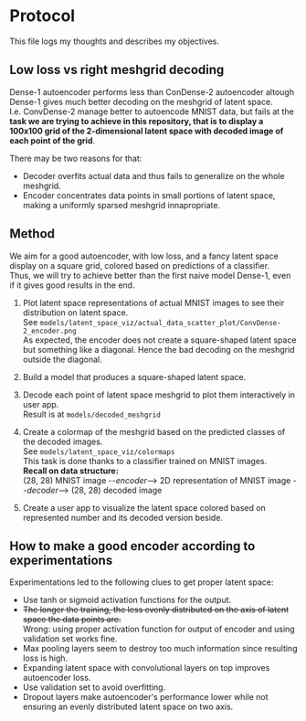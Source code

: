 # Protocol
This file logs my thoughts and describes my objectives.

## Low loss vs right meshgrid decoding
Dense-1 autoencoder performs less than ConDense-2 autoencoder altough Dense-1 gives much better decoding on the meshgrid of latent space.  
I.e. ConvDense-2 manage better to autoencode MNIST data, but fails at the **task we are trying to achieve in this repository, that is to display a 100x100 grid of the 2-dimensional latent space with decoded image of each point of the grid**.  

There may be two reasons for that:  
- Decoder overfits actual data and thus fails to generalize on the whole meshgrid.  
- Encoder concentrates data points in small portions of latent space, making a uniformly sparsed meshgrid innapropriate.  

## Method
We aim for a good autoencoder, with low loss, and a fancy latent space display on a square grid, colored based on predictions of a classifier.  
Thus, we will try to achieve better than the first naive model Dense-1, even if it gives good results in the end.  

1) Plot latent space representations of actual MNIST images to see their distribution on latent space.  
See ``models/latent_space_viz/actual_data_scatter_plot/ConvDense-2_encoder.png``  
As expected, the encoder does not create a square-shaped latent space but something like a diagonal. Hence the bad decoding on the meshgrid outside the diagonal.  

1) Build a model that produces a square-shaped latent space.  

2) Decode each point of latent space meshgrid to plot them interactively in user app.  
Result is at ``models/decoded_meshgrid``

1) Create a colormap of the meshgrid based on the predicted classes of the decoded images.  
See ``models/latent_space_viz/colormaps``  
This task is done thanks to a classifier trained on MNIST images.  
**Recall on data structure:**  
(28, 28) MNIST image --*encoder*--> 2D representation of MNIST image --*decoder*--> (28, 28) decoded image

1) Create a user app to visualize the latent space colored based on represented number and its decoded version beside.  

## How to make a good encoder according to experimentations  
Experimentations led to the following clues to get proper latent space:
- Use tanh or sigmoid activation functions for the output.
- ~~The longer the training, the less evenly distributed on the axis of latent space the data points are.~~  
Wrong: using proper activation function for output of encoder and using validation set works fine.
- Max pooling layers seem to destroy too much information since resulting loss is high.  
- Expanding latent space with convolutional layers on top improves autoencoder loss.
- Use validation set to avoid overfitting.
- Dropout layers make autoencoder's performance lower while not ensuring an evenly distributed latent space on two axis. 